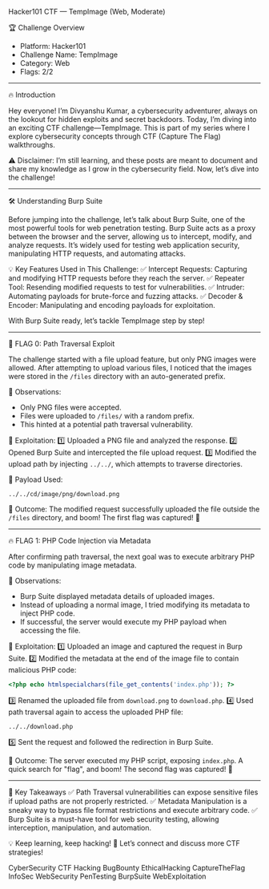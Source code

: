 Hacker101 CTF — TempImage (Web, Moderate)

🏆 Challenge Overview
- Platform: Hacker101
- Challenge Name: TempImage
- Category: Web
- Flags: 2/2

---

 🔥 Introduction

Hey everyone! I’m Divyanshu Kumar, a cybersecurity adventurer, always on the lookout for hidden exploits and secret backdoors. Today, I’m diving into an exciting CTF challenge—TempImage. This is part of my series where I explore cybersecurity concepts through CTF (Capture The Flag) walkthroughs.

⚠️ Disclaimer: I’m still learning, and these posts are meant to document and share my knowledge as I grow in the cybersecurity field. Now, let’s dive into the challenge!

---

 🛠 Understanding Burp Suite

Before jumping into the challenge, let’s talk about Burp Suite, one of the most powerful tools for web penetration testing. Burp Suite acts as a proxy between the browser and the server, allowing us to intercept, modify, and analyze requests. It’s widely used for testing web application security, manipulating HTTP requests, and automating attacks.

💡 Key Features Used in This Challenge:
✅ Intercept Requests: Capturing and modifying HTTP requests before they reach the server.
✅ Repeater Tool: Resending modified requests to test for vulnerabilities.
✅ Intruder: Automating payloads for brute-force and fuzzing attacks.
✅ Decoder & Encoder: Manipulating and encoding payloads for exploitation.

With Burp Suite ready, let’s tackle TempImage step by step!

---

 🚀 FLAG 0: Path Traversal Exploit

The challenge started with a file upload feature, but only PNG images were allowed. After attempting to upload various files, I noticed that the images were stored in the `/files` directory with an auto-generated prefix.

🔹 Observations:
- Only PNG files were accepted.
- Files were uploaded to `/files/` with a random prefix.
- This hinted at a potential path traversal vulnerability.

🔹 Exploitation:
1️⃣ Uploaded a PNG file and analyzed the response.
2️⃣ Opened Burp Suite and intercepted the file upload request.
3️⃣ Modified the upload path by injecting `../../`, which attempts to traverse directories.

🔹 Payload Used:
```
../../cd/image/png/download.png
```

📌 Outcome: The modified request successfully uploaded the file outside the `/files` directory, and boom! The first flag was captured! 🎉

---

 🔥 FLAG 1: PHP Code Injection via Metadata

After confirming path traversal, the next goal was to execute arbitrary PHP code by manipulating image metadata.

🔹 Observations:
- Burp Suite displayed metadata details of uploaded images.
- Instead of uploading a normal image, I tried modifying its metadata to inject PHP code.
- If successful, the server would execute my PHP payload when accessing the file.

🔹 Exploitation:
1️⃣ Uploaded an image and captured the request in Burp Suite.
2️⃣ Modified the metadata at the end of the image file to contain malicious PHP code:

```php
<?php echo htmlspecialchars(file_get_contents('index.php')); ?>
```

3️⃣ Renamed the uploaded file from `download.png` to `download.php`.
4️⃣ Used path traversal again to access the uploaded PHP file:
```
../../download.php
```
5️⃣ Sent the request and followed the redirection in Burp Suite.

📌 Outcome: The server executed my PHP script, exposing `index.php`. A quick search for "flag", and boom! The second flag was captured! 🎉

---

 🔑 Key Takeaways
✅ Path Traversal vulnerabilities can expose sensitive files if upload paths are not properly restricted.
✅ Metadata Manipulation is a sneaky way to bypass file format restrictions and execute arbitrary code.
✅ Burp Suite is a must-have tool for web security testing, allowing interception, manipulation, and automation.

💡 Keep learning, keep hacking! 🚀 Let’s connect and discuss more CTF strategies!

CyberSecurity CTF Hacking BugBounty EthicalHacking CaptureTheFlag InfoSec WebSecurity PenTesting BurpSuite WebExploitation

